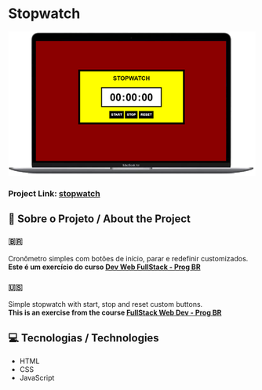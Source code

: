 # Stopwatch

![Stopwatch](./github/mac.png)
<br>
### Project Link: [stopwatch](https://joaopedropsilva.github.io/stopwatch/)

## 📖 Sobre o Projeto / About the Project

### :brazil:
Cronômetro simples com botões de início, parar e redefinir customizados.
<br>
**Este é um exercício do curso [Dev Web FullStack - Prog BR](https://programadorbr.com)**

### :us:
Simple stopwatch with start, stop and reset custom buttons.
<br>
**This is an exercise from the course [FullStack Web Dev - Prog BR](https://programadorbr.com)**

## 💻 Tecnologias / Technologies
* HTML
* CSS
* JavaScript
